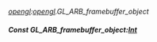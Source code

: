 _[opengl](../../modules/opengl/opengl-module.md):[opengl](../../modules/opengl/opengl-module.md).GL\_ARB\_framebuffer\_object_
##### Const GL\_ARB\_framebuffer\_object:[Int](../../modules/wonkey/wonkey-types-int.md)
